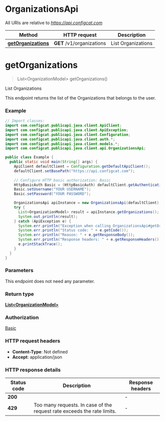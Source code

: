 # OrganizationsApi

All URIs are relative to *https://api.configcat.com*

| Method | HTTP request | Description |
|------------- | ------------- | -------------|
| [**getOrganizations**](OrganizationsApi.md#getOrganizations) | **GET** /v1/organizations | List Organizations |


<a id="getOrganizations"></a>
# **getOrganizations**
> List&lt;OrganizationModel&gt; getOrganizations()

List Organizations

This endpoint returns the list of the Organizations that belongs to the user.

### Example
```java
// Import classes:
import com.configcat.publicapi.java.client.ApiClient;
import com.configcat.publicapi.java.client.ApiException;
import com.configcat.publicapi.java.client.Configuration;
import com.configcat.publicapi.java.client.auth.*;
import com.configcat.publicapi.java.client.models.*;
import com.configcat.publicapi.java.client.api.OrganizationsApi;

public class Example {
  public static void main(String[] args) {
    ApiClient defaultClient = Configuration.getDefaultApiClient();
    defaultClient.setBasePath("https://api.configcat.com");
    
    // Configure HTTP basic authorization: Basic
    HttpBasicAuth Basic = (HttpBasicAuth) defaultClient.getAuthentication("Basic");
    Basic.setUsername("YOUR USERNAME");
    Basic.setPassword("YOUR PASSWORD");

    OrganizationsApi apiInstance = new OrganizationsApi(defaultClient);
    try {
      List<OrganizationModel> result = apiInstance.getOrganizations();
      System.out.println(result);
    } catch (ApiException e) {
      System.err.println("Exception when calling OrganizationsApi#getOrganizations");
      System.err.println("Status code: " + e.getCode());
      System.err.println("Reason: " + e.getResponseBody());
      System.err.println("Response headers: " + e.getResponseHeaders());
      e.printStackTrace();
    }
  }
}
```

### Parameters
This endpoint does not need any parameter.

### Return type

[**List&lt;OrganizationModel&gt;**](OrganizationModel.md)

### Authorization

[Basic](../README.md#Basic)

### HTTP request headers

 - **Content-Type**: Not defined
 - **Accept**: application/json

### HTTP response details
| Status code | Description | Response headers |
|-------------|-------------|------------------|
| **200** |  |  -  |
| **429** | Too many requests. In case of the request rate exceeds the rate limits. |  -  |

